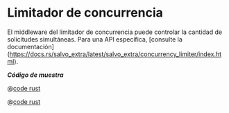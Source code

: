 # Limitador de concurrencia

El middleware del limitador de concurrencia puede controlar la cantidad de solicitudes simultáneas. Para una API específica, [consulte la documentación] (https://docs.rs/salvo_extra/latest/salvo_extra/concurrency_limiter/index.html).

_**Código de muestra**_

<CodeGroup>
  <CodeGroupItem title="main.rs" active>

@[code rust](../../../../codes/concurrency-limiter/src/main.rs)

  </CodeGroupItem>
  <CodeGroupItem title="Cargo.toml">

@[code rust](../../../../codes/concurrency-limiter/Cargo.toml)

  </CodeGroupItem>
</CodeGroup>